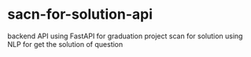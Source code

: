 # sacn-for-solution-api
backend API using FastAPI for graduation project scan for solution using NLP for get the solution of question 
